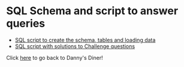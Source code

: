 # SQL Schema and script to answer queries

- [SQL script to create the schema, tables and loading data](https://github.com/LilyElizabethJohn/8WeekSQLChallenge-DannyMa/blob/main/Case-Study-%231-Danny's-Diner/SQL%20Solution/01DannysDinerSchema.sql)
- [SQL script with solutions to Challenge questions](https://github.com/LilyElizabethJohn/8WeekSQLChallenge-DannyMa/blob/main/Case-Study-%231-Danny's-Diner/SQL%20Solution/01DannysDiner.sql)

Click [here](https://github.com/LilyElizabethJohn/8WeekSQLChallenge-DannyMa/tree/main/Case-Study-%231-Danny's-Diner) to go back to Danny's Diner!
